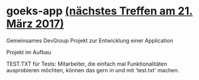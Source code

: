 <!-- .md steht für die Auszeichnungssprache MARKDOWN siehe: https://de.wikipedia.org/wiki/Markdown -->
# goeks-app <!-- Beispiel für inline comment --> [(nächstes Treffen am 21. März 2017)][ref-naechstes-treffen] 
Gemeinsames DevGroup Projekt zur Entwicklung einer Application

Projekt im Aufbau

TEST.TXT für Tests: Mitarbeiter, die einfach mal Funktionalitäten ausprobieren möchten, können das gern in und mit 'test.txt' machen.

[ref-naechstes-treffen]: https://www.xn--devgroupgks-zfb.de
